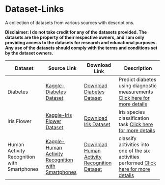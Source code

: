 # Dataset-Links
A collection of datasets from various sources with descriptions.

**Disclaimer: I do not take credit for any of the datasets provided. The datasets are the property of their respective owners, and I am only providing access to the datasets for research and educational purposes. Any use of the datasets should comply with the terms and conditions set by the dataset owners.**


| Dataset | Source Link | Download Link | Description |
| ------- | ----------- | ------------- | ----------- |
| Diabetes | [Kaggle-Diabetes Dataset](https://www.kaggle.com/datasets/akshaydattatraykhare/diabetes-dataset) | [Download Diabetes Dataset](https://www.kaggle.com/akshaydattatraykhare/diabetes-dataset/download) | Predict diabetes using diagnostic measurements [Click here for more details](https://github.com/cyesha/Dataset-Links/blob/main/About%20Diabetes%20Dataset.md) |
| Iris Flower | [Kaggle-Iris Flower Dataset](https://www.kaggle.com/datasets/arshid/iris-flower-dataset) | [Download Iris Dataset](https://www.kaggle.com/datasets/arshid/iris-flower-dataset/download) |  Iris species classification task [Click here for more details](https://github.com/cyesha/Dataset-Links/blob/main/About%20Iris%20Flower%20Dataset.md) |
| Human Activity Recognition with Smartphones | [Kaggle-Human Activity Recognition with Smartphones](https://www.kaggle.com/datasets/uciml/human-activity-recognition-with-smartphones) | [Download Human Activity Recognition Dataset](https://www.kaggle.com/datasets/uciml/human-activity-recognition-with-smartphones/download) | classify activities into one of the six activities performed [Click here for more details](https://github.com/cyesha/Dataset-Links/blob/main/About%20Human%20Activity%20Recognition%20with%20Smartphones.md) |
